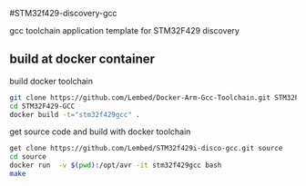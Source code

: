 #STM32f429-discovery-gcc


gcc toolchain application template for STM32F429 discovery


## build at docker container
build docker toolchain
```bash
git clone https://github.com/Lembed/Docker-Arm-Gcc-Toolchain.git STM32F429-GCC
cd STM32F429-GCC
docker build -t="stm32f429gcc" .
```

get source code and build with docker toolchain
```bash
get clone https://github.com/Lembed/STM32f429i-disco-gcc.git source
cd source
docker run  -v $(pwd):/opt/avr -it stm32f429gcc bash
make
```

